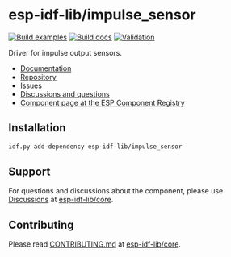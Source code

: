 # esp-idf-lib/impulse_sensor

[![Build examples](https://github.com/esp-idf-lib/impulse_sensor/actions/workflows//build.yml/badge.svg)](https://github.com/esp-idf-lib/impulse_sensor/actions/workflows//build.yml)
[![Build docs](https://github.com/esp-idf-lib/impulse_sensor/actions/workflows//build-docs.yml/badge.svg)](https://github.com/esp-idf-lib/impulse_sensor/actions/workflows//build-docs.yml)
[![Validation](https://github.com/esp-idf-lib/impulse_sensor/actions/workflows//validate-component.yml/badge.svg)](https://github.com/esp-idf-lib/impulse_sensor/actions/workflows//validate-component.yml)

Driver for impulse output sensors.

* [Documentation](https://esp-idf-lib.github.io/impulse_sensor/)
* [Repository](https://github.com/esp-idf-lib/impulse_sensor)
* [Issues](https://github.com/esp-idf-lib/impulse_sensor/issues)
* [Discussions and questions](https://github.com/esp-idf-lib/core/discussions)
* [Component page at the ESP Component Registry](https://components.espressif.com/components/esp-idf-lib/impulse_sensor)

## Installation

```sh
idf.py add-dependency esp-idf-lib/impulse_sensor
```

## Support

For questions and discussions about the component, please use
[Discussions](https://github.com/esp-idf-lib/core/discussions)
at [esp-idf-lib/core](https://github.com/esp-idf-lib/core).

## Contributing

Please read [CONTRIBUTING.md](https://github.com/esp-idf-lib/core/blob/main/CONTRIBUTING.md)
at [esp-idf-lib/core](https://github.com/esp-idf-lib/core).

